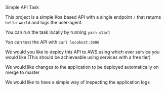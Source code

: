 Simple API Task

This project is a simple Koa based API with a single endpoint `/` that returns `hello world` and logs the user-agent.

You can run the task locally by running `yarn start`

Yan can test the API with `curl locahost:3000`

We would you like to deploy this API to AWS using which ever service you would like (This should be achieveable using services with a free tier)

We would like changes to the application to be deployed automatically on merge to master

We would like to have a simple way of inspecting the application logs

